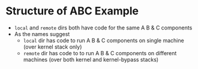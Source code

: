 # Structure of ABC Example
* `local` and `remote` dirs both have code for the same A B & C components
* As the names suggest
    * `local` dir has code to run A B & C components on single machine (over kernel stack only)
    * `remote` dir has code to to run A B & C components on different machines (over both kernel and kernel-bypass stacks)
